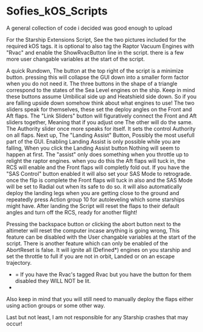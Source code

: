# Sofies_kOS_Scripts
A general collection of code i decided was good enough to upload

For the Starship Extensions Script, See the two pictures included for the required kOS tags.
it is optional to also tag the Raptor Vacuum Engines with "Rvac" and enable the ShowRvacButton line in the script.
there is a few more user changable variables at the start of the script.

A quick Rundown, The button at the top right of the script is a minimize button. pressing this will collapse the GUI down into a smaller form factor when you do not need it.
The three buttons in the shape of a triangle correspond to the states of the Sea Level engines on the ship. Keep in mind these buttons assume Umbilical side up and Heatshield side down.
So if you are falling upside down somehow think about what engines to use!
The two sliders speak for themselves, these  set the deploy angles on the Front and Aft flaps.
The "Link Sliders" button will figuratively connect the Front and Aft sliders together, Meaning that if you adjust one The other will do the same.
The Authority slider once more speaks for itself. It sets the control Authority on all flaps.
Next up, The "Landing Assist" Button, Possibly the most usefull part of the GUI.
Enabling Landing Assist is only possible while you are falling, When you click the Landing Assist button Nothing will seem to happen at first.
The "assist" only does something when you throttle up to relight the raptor engines. when you do this the Aft flaps will tuck in, the RCS will enable and the Front flaps will completly fold out.
If you have the "SAS Control" button enabled it will also set your SAS Mode to retrograde.
once the flip is complete the Front flaps will tuck in also and the SAS Mode will be set to Radial out when its safe to do so.
it will also automatically deploy the landing legs when you are getting close to the ground and repeatedly press Action group 10 for autoleveling which some starships might have.
After landing the Script will reset the flaps to their default angles and turn off the RCS, ready for another flight!

Pressing the backspace button or clicking the abort button next to the altimeter will reset the computer incase anything is going wrong,
This feature can be disabled with the User changable variables at the start of the script.
There is another feature which can only be enabled of the AbortReset is false. It will ignite all (Defined*) engines on you starship and set the throttle to full if you are not in orbit, Landed or on an escape trajectory.

* = If you have the Rvac's tagged Rvac but you have the button for them disabled they WILL NOT be lit.
* 
Also keep in mind that you will still need to manually deploy the flaps either using action groups or some other way.

Last but not least, I am not responsible for any Starship crashes that may occur!
